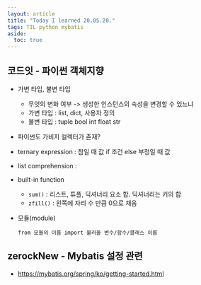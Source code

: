```yaml
---
layout: article
title: "Today I learned 20.05.20."
tags: TIL python mybatis
aside:
  toc: true
---
```





## 코드잇 - 파이썬 객체지향

- 가변 타입, 불변 타입
  - 무엇의 변화 여부 -> 생성한 인스턴스의 속성을 변경할 수 있느냐
  - 가변 타입 : list, dict, 사용자 정의
  - 불변 타입 : tuple bool int float str
  
- 파이썬도 가비지 컬렉터가 존재?

- ternary expression : 참일 때 값 if  조건 else 부정일 때 값

- list comprehension : 

- built-in function

  - `sum()` : 리스트, 튜플, 딕셔너리 요소 합. 딕셔너리는 키의 합
  - `zfill()` : 왼쪽에 자리 수 만큼 0으로 채움

- 모듈(module)

  `from 모듈의 이름 import 불러올 변수/함수/클래스 이름`





## zerockNew - Mybatis 설정 관련

- https://mybatis.org/spring/ko/getting-started.html